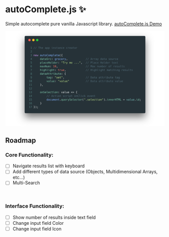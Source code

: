 # autoComplete.js :sparkles:
Simple autocomplete pure vanilla Javascript library. [autoComplete.js Demo](https://www.tarekraafat.com/dev/projects/autoComplete/)

![autoComplete.js Initialization](./README/img/autoComplete.js.png "autoComplete.js Initialization")

## Roadmap

### Core Functionality:
- [ ] Navigate results list with keyboard
- [ ] Add different types of data source (Objects, Multidimensional Arrays, etc...)
- [ ] Multi-Search

<br>

### Interface Functionality:
- [ ] Show number of results inside text field
- [ ] Change input field Color
- [ ] Change input field Icon

</div>
</div>